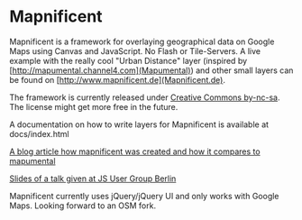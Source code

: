 Mapnificent
===========

Mapnificent is a framework for overlaying geographical data on Google Maps using Canvas and JavaScript. No Flash or Tile-Servers. A live example with the really cool "Urban Distance" layer (inspired by [http://mapumental.channel4.com](Mapumental)) and other small layers can be found on [http://www.mapnificent.de](Mapnificent.de).

The framework is currently released under [Creative Commons by-nc-sa](http://creativecommons.org/licenses/by-nc-sa/3.0). The license might get more free in the future.

A documentation on how to write layers for Mapnificent is available at docs/index.html

[A blog article how mapnificent was created and how it compares to mapumental](http://blog.stefanwehrmeyer.com/post/449810520/mapnificent)

[Slides of a talk given at JS User Group Berlin](http://stefanwehrmeyer.com/talks/slides/mapnificent_jsugberlin.pdf)

Mapnificent currently uses jQuery/jQuery UI and only works with Google Maps. Looking forward to an OSM fork.